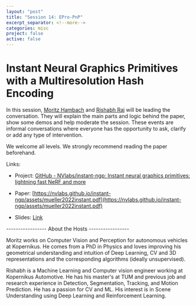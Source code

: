```yaml
---
layout: "post" 
title: "Session 14: EPro-PnP"
excerpt_separator: <!--more-->
categories: misc
project: false
active: false
---
```


# Instant Neural Graphics Primitives with a Multiresolution Hash Encoding



In this session, [Moritz Hambach](https://www.linkedin.com/in/moritz-hambach-277326b0) and [Rishabh Raj](https://www.linkedin.com/in/rishabhraj17/) will be leading the conversation. They will explain the main parts and logic behind the paper, show some demos and help moderate the session. These events are informal conversations where everyone has the opportunity to ask, clarify or add any type of intervention.

We welcome all levels. We strongly recommend reading the paper beforehand.



Links:

* Project: [GitHub - NVlabs/instant-ngp: Instant neural graphics primitives: lightning fast NeRF and more](https://github.com/NVlabs/instant-ngp)  

* Paper: [https://nvlabs.github.io/instant-ngp/assets/mueller2022instant.pdf](https://nvlabs.github.io/instant-ngp/assets/mueller2022instant.pdf)

* Slides: [Link](/assets/instant_nerf/Nvidia_ngp.pdf)



----------------- About the Hosts -----------------

Moritz works on Computer Vision and Perception for autonomous vehicles at Kopernikus. He comes from a PhD in Physics and loves improving his geometrical understanding and intuition of Deep Learning, CV and 3D representations and the corresponding algorithms (ideally unsupervised).

Rishabh is a Machine Learning and Computer vision engineer working at Kopernikus Automotive. He has his master's at TUM and previous job and research experience in Detection, Segmentation, Tracking, and Motion Prediction. He has a passion for CV and ML. His interest is in Scene Understanding using Deep Learning and Reinforcement Learning.
